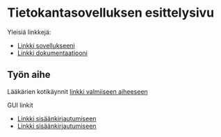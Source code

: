 # Tietokantasovelluksen esittelysivu

Yleisiä linkkejä:

* [Linkki sovellukseeni](https://pparmann.users.cs.helsinki.fi/kotilaakari/)
* [Linkki dokumentaatiooni](https://github.com/pparm/Tsoha-Bootstrap/blob/master/doc/)

## Työn aihe

Lääkärien kotikäynnit [linkki valmiiseen aiheeseen](http://advancedkittenry.github.io/suunnittelu_ja_tyoymparisto/aiheet/Laakarin_kotikaynnit.html) 

GUI linkit

* [Linkki sisäänkirjautumiseen](http://pparmann.users.cs.helsinki.fi/kotilaakari/kirjautuminen)
* [Linkki sisäänkirjautumiseen](http://pparmann.users.cs.helsinki.fi/kotilaakari/rekisteroituminen)

